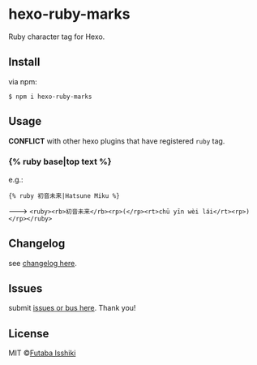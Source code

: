# hexo-ruby-marks

Ruby character tag for Hexo.

## Install
via npm:

`$ npm i hexo-ruby-marks`

## Usage

**CONFLICT** with other hexo plugins that have registered `ruby` tag.

### {% ruby base|top text %}

e.g.:
```
{% ruby 初音未来|Hatsune Miku %}
```
---> `<ruby><rb>初音未来</rb><rp>(</rp><rt>chū yīn wèi lái</rt><rp>)</rp></ruby>`


## Changelog
see [changelog here](https://github.com/issiki/hexo-ruby-marks).

## Issues
submit [issues or bus here](https://github.com/issiki/hexo-ruby-marks/issues). Thank you!

## License
MIT ©[Futaba Isshiki](https://www.futaba.love)
